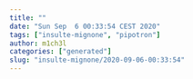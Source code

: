 ```yaml
---
title: ""
date: "Sun Sep  6 00:33:54 CEST 2020"
tags: ["insulte-mignone", "pipotron"]
author: m1ch3l
categories: ["generated"]
slug: "insulte-mignone/2020-09-06-00:33:54"
---
```



